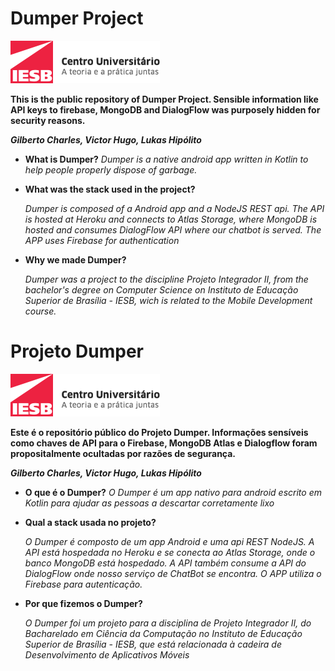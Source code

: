 # Dumper Project

![logo](img/logo.png)

**This is the public repository of Dumper Project. Sensible information like API keys to firebase, MongoDB and DialogFlow was purposely hidden for security reasons.**





 ***Gilberto Charles, Victor Hugo, Lukas Hipólito***

- **What is Dumper?**
  *Dumper is a native android app written in Kotlin to help people properly dispose of garbage.*

- **What was the stack used in the project?**
  
  *Dumper is composed of a Android app and a NodeJS REST api. The API is hosted at Heroku and connects to Atlas Storage, where MongoDB is hosted and consumes DialogFlow API where our chatbot is served. The APP uses Firebase for authentication*

- **Why we made Dumper?**
  
  *Dumper was a project to the discipline Projeto Integrador II, from the bachelor's degree on Computer Science on Instituto de Educação Superior de Brasília - IESB, wich is related to the Mobile Development course.*


# Projeto Dumper
![logo](img/logo.png)

**Este é o repositório público do Projeto Dumper. Informações sensíveis como chaves de API para o Firebase, MongoDB Atlas e Dialogflow foram propositalmente ocultadas por razões de segurança.**



 ***Gilberto Charles, Victor Hugo, Lukas Hipólito***

- **O que é o Dumper?**
  *O Dumper é um app nativo para android escrito em Kotlin para ajudar as pessoas a descartar corretamente lixo*

- **Qual a stack usada no projeto?**
  
  *O Dumper é composto de um app Android e uma api REST NodeJS. A API está hospedada no Heroku e se conecta ao Atlas Storage, onde o banco MongoDB está hospedado. A API também consume a API do DialogFlow onde nosso serviço de ChatBot se encontra. O APP utiliza o Firebase para autenticação.*

- **Por que fizemos o Dumper?**
  
  *O Dumper foi um projeto para a disciplina de Projeto Integrador II, do Bacharelado em Ciência da Computação no Instituto de Educação Superior de Brasília - IESB, que está relacionada à cadeira de Desenvolvimento de Aplicativos Móveis*


